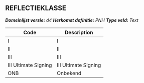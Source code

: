## REFLECTIEKLASSE

*__Domeinlijst versie:__ d4*
*__Herkomst definitie:__ PNH*
*__Type veld:__ Text*

|__Code__ |__Description__	|
|	---	|	---	|
| I | I |
| II | II |
| III | III |
| III Ultimate Signing | III Ultimate Signing |
| ONB | Onbekend |